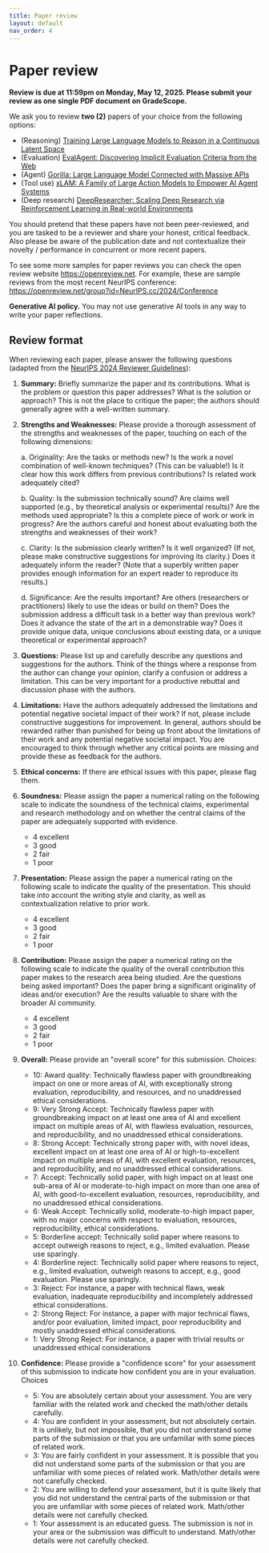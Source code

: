 ```yaml
---
title: Paper review
layout: default
nav_order: 4
---
```


# Paper review

**Review is due at 11:59pm on Monday, May 12, 2025. Please submit your review as one single PDF document on GradeScope.**

We ask you to review **two (2)** papers of your choice from the following options:
* (Reasoning) [Training Large Language Models to Reason in a Continuous Latent Space](https://arxiv.org/abs/2412.06769)
* (Evaluation) [EvalAgent: Discovering Implicit Evaluation Criteria from the Web](https://arxiv.org/abs/2504.15219)
* (Agent) [Gorilla: Large Language Model Connected with Massive APIs](https://arxiv.org/abs/2305.15334)
* (Tool use) [xLAM: A Family of Large Action Models to Empower AI Agent Systems](https://arxiv.org/abs/2409.03215)
* (Deep research) [DeepResearcher: Scaling Deep Research via Reinforcement Learning in Real-world Environments](https://arxiv.org/abs/2504.03160)

You should pretend that these papers have not been peer-reviewed, and you are tasked to be a reviewer and share your honest, critical feedback. Also please be aware of the publication date and not contextualize their novelty / performance in concurrent or more recent papers.

To see some more samples for paper reviews you can check the open review website https://openreview.net. For example, these are sample reviews from the most recent NeurIPS conference: https://openreview.net/group?id=NeurIPS.cc/2024/Conference

**Generative AI policy.** You may not use generative AI tools in any way to write your paper reflections.

## Review format

When reviewing each paper, please answer the following questions (adapted from the [NeurIPS 2024 Reviewer Guidelines](https://neurips.cc/Conferences/2024/ReviewerGuidelines)):

1. **Summary:** Briefly summarize the paper and its contributions. What is the problem or question this paper addresses? What is the solution or approach? This is not the place to critique the paper; the authors should generally agree with a well-written summary.

2. **Strengths and Weaknesses:** Please provide a thorough assessment of the strengths and weaknesses of the paper, touching on each of the following dimensions:

    a. Originality: Are the tasks or methods new? Is the work a novel combination of well-known techniques? (This can be valuable!) Is it clear how this work differs from previous contributions? Is related work adequately cited?

    b. Quality: Is the submission technically sound? Are claims well supported (e.g., by theoretical analysis or experimental results)? Are the methods used appropriate? Is this a complete piece of work or work in progress? Are the authors careful and honest about evaluating both the strengths and weaknesses of their work?

    c. Clarity: Is the submission clearly written? Is it well organized? (If not, please make constructive suggestions for improving its clarity.) Does it adequately inform the reader? (Note that a superbly written paper provides enough information for an expert reader to reproduce its results.)

    d. Significance: Are the results important? Are others (researchers or practitioners) likely to use the ideas or build on them? Does the submission address a difficult task in a better way than previous work? Does it advance the state of the art in a demonstrable way? Does it provide unique data, unique conclusions about existing data, or a unique theoretical or experimental approach?

3. **Questions:** Please list up and carefully describe any questions and suggestions for the authors. Think of the things where a response from the author can change your opinion, clarify a confusion or address a limitation. This can be very important for a productive rebuttal and discussion phase with the authors.

4. **Limitations:** Have the authors adequately addressed the limitations and potential negative societal impact of their work? If not, please include constructive suggestions for improvement.
In general, authors should be rewarded rather than punished for being up front about the limitations of their work and any potential negative societal impact. You are encouraged to think through whether any critical points are missing and provide these as feedback for the authors.

5. **Ethical concerns:** If there are ethical issues with this paper, please flag them.

6. **Soundness:** Please assign the paper a numerical rating on the following scale to indicate the soundness of the technical claims, experimental and research methodology and on whether the central claims of the paper are adequately supported with evidence.
    * 4 excellent
    * 3 good
    * 2 fair
    * 1 poor

7. **Presentation:** Please assign the paper a numerical rating on the following scale to indicate the quality of the presentation. This should take into account the writing style and clarity, as well as contextualization relative to prior work.
    * 4 excellent
    * 3 good
    * 2 fair
    * 1 poor

8. **Contribution:** Please assign the paper a numerical rating on the following scale to indicate the quality of the overall contribution this paper makes to the research area being studied. Are the questions being asked important? Does the paper bring a significant originality of ideas and/or execution? Are the results valuable to share with the broader AI community.
    * 4 excellent
    * 3 good
    * 2 fair
    * 1 poor

9. **Overall:** Please provide an "overall score" for this submission. Choices:
    * 10: Award quality: Technically flawless paper with groundbreaking impact on one or more areas of AI, with exceptionally strong evaluation, reproducibility, and resources, and no unaddressed ethical considerations.
    * 9: Very Strong Accept: Technically flawless paper with groundbreaking impact on at least one area of AI and excellent impact on multiple areas of AI, with flawless evaluation, resources, and reproducibility, and no unaddressed ethical considerations.
    * 8: Strong Accept: Technically strong paper with, with novel ideas, excellent impact on at least one area of AI or high-to-excellent impact on multiple areas of AI, with excellent evaluation, resources, and reproducibility, and no unaddressed ethical considerations.
    * 7: Accept: Technically solid paper, with high impact on at least one sub-area of AI or moderate-to-high impact on more than one area of AI, with good-to-excellent evaluation, resources, reproducibility, and no unaddressed ethical considerations.
    * 6: Weak Accept: Technically solid, moderate-to-high impact paper, with no major concerns with respect to evaluation, resources, reproducibility, ethical considerations.
    * 5: Borderline accept: Technically solid paper where reasons to accept outweigh reasons to reject, e.g., limited evaluation. Please use sparingly.
    * 4: Borderline reject: Technically solid paper where reasons to reject, e.g., limited evaluation, outweigh reasons to accept, e.g., good evaluation. Please use sparingly.
    * 3: Reject: For instance, a paper with technical flaws, weak evaluation, inadequate reproducibility and incompletely addressed ethical considerations.
    * 2: Strong Reject: For instance, a paper with major technical flaws, and/or poor evaluation, limited impact, poor reproducibility and mostly unaddressed ethical considerations.
    * 1: Very Strong Reject: For instance, a paper with trivial results or unaddressed ethical considerations

10. **Confidence:**  Please provide a "confidence score" for your assessment of this submission to indicate how confident you are in your evaluation.  Choices
    * 5: You are absolutely certain about your assessment. You are very familiar with the related work and checked the math/other details carefully.
    * 4: You are confident in your assessment, but not absolutely certain. It is unlikely, but not impossible, that you did not understand some parts of the submission or that you are unfamiliar with some pieces of related work.
    * 3: You are fairly confident in your assessment. It is possible that you did not understand some parts of the submission or that you are unfamiliar with some pieces of related work. Math/other details were not carefully checked.
    * 2: You are willing to defend your assessment, but it is quite likely that you did not understand the central parts of the submission or that you are unfamiliar with some pieces of related work. Math/other details were not carefully checked.
    * 1: Your assessment is an educated guess. The submission is not in your area or the submission was difficult to understand. Math/other details were not carefully checked.
